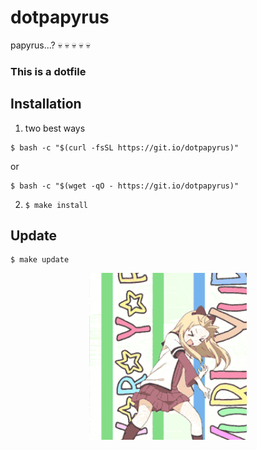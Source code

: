 # dotpapyrus

papyrus...? :skull: :skull: :skull: :skull: :skull:

### This is a dotfile

## Installation

1. two best ways

```
$ bash -c "$(curl -fsSL https://git.io/dotpapyrus)"
```

or

```
$ bash -c "$(wget -qO - https://git.io/dotpapyrus)"
```

2. ```$ make install```


## Update

```
$ make update
```

<div style="text-align:center;">
<img src="https://raw.githubusercontent.com/shinkwhek/picsreadme/master/anime/odoru.gif" width=50%>
</div>
